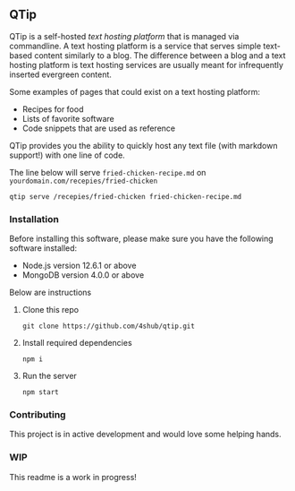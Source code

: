 ## QTip 
QTip is a self-hosted _text hosting platform_ that is managed via commandline. 
A text hosting platform is a service that serves simple text-based content similarly to a blog. 
The difference between a blog and a text hosting platform is text hosting services are usually meant for infrequently inserted evergreen content.

Some examples of pages that could exist on a text hosting platform:

* Recipes for food
* Lists of favorite software
* Code snippets that are used as reference 

 
QTip provides you the ability to quickly host any text file (with markdown support!) with one line of code.

The line below will serve `fried-chicken-recipe.md` on `yourdomain.com/recepies/fried-chicken`
```
qtip serve /recepies/fried-chicken fried-chicken-recipe.md
```

### Installation
Before installing this software, please make sure you have the following software installed:
* Node.js version 12.6.1 or above
* MongoDB version 4.0.0 or above

Below are instructions
1. Clone this repo
    ```
    git clone https://github.com/4shub/qtip.git 
    ```
1. Install required dependencies
    ```
    npm i
    ```
    
1. Run the server
    ```
    npm start
    ```

### Contributing
This project is in active development and would love some helping hands.




### WIP
This readme is a work in progress!